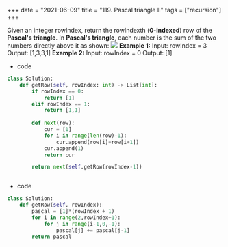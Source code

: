 +++
date = "2021-06-09"
title = "119. Pascal triangle II"
tags = ["recursion"]
+++

Given an integer rowIndex, return the rowIndexth (**0-indexed**) row of the **Pascal's triangle**.
In **Pascal's triangle**, each number is the sum of the two numbers directly above it as shown:
![](https://upload.wikimedia.org/wikipedia/commons/0/0d/PascalTriangleAnimated2.gif) 
**Example 1:**
Input: rowIndex = 3 Output: [1,3,3,1]
**Example 2:**
Input: rowIndex = 0 Output: [1]

- code
```py
class Solution:
    def getRow(self, rowIndex: int) -> List[int]:
        if rowIndex == 0:
            return [1]
        elif rowIndex == 1:
            return [1,1]
        
        def next(row):
            cur = [1]
            for i in range(len(row)-1):
                cur.append(row[i]+row[i+1])
            cur.append(1)
            return cur

        return next(self.getRow(rowIndex-1))



```
- code
```py
class Solution:
    def getRow(self, rowIndex):
        pascal = [1]*(rowIndex + 1)
        for i in range(2,rowIndex+1):
            for j in range(i-1,0,-1):
                pascal[j] += pascal[j-1]
        return pascal

```
